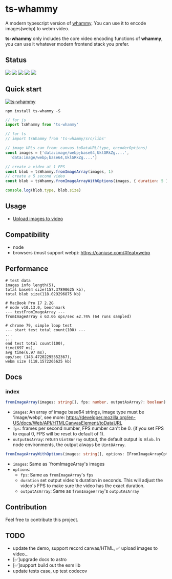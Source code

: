 # ts-whammy

A modern typescript version of [whammy](https://github.com/antimatter15/whammy). You can use it to encode images(webp) to webm video.

**ts-whammy** only includes the core video encoding functions of **whammy**, you can use it whatever modern frontend stack you prefer.

## Status
[![](https://img.shields.io/npm/v/ts-whammy)](https://www.npmjs.com/package/ts-whammy)
[![](https://img.shields.io/npm/dm/ts-whammy.svg)](https://npmcharts.com/compare/ts-whammy?minimal=true)
[![](https://github.com/akimyou/ts-whammy/actions/workflows/main.yml/badge.svg)](https://github.com/Akimyou/ts-whammy/actions)
[![](https://codecov.io/gh/Akimyou/ts-whammy/branch/master/graph/badge.svg)](https://codecov.io/gh/Akimyou/ts-whammy)
[![](https://img.shields.io/npm/l/ts-whammy)](https://www.npmjs.com/package/ts-whammy)

## Quick start

[![ts-whammy](https://nodei.co/npm/ts-whammy.png)](https://www.npmjs.com/package/ts-whammy)

```shell
npm install ts-whammy -S
```

```js
// for js
import tsWhammy from 'ts-whammy'

// for ts
// import tsWhammy from 'ts-whammy/src/libs'

// image URLs can from: canvas.toDataURL(type, encoderOptions)
const images = ['data:image/webp;base64,UklGRkZg....',
  'data:image/webp;base64,UklGRkZg....']

// create a video at 1 FPS
const blob = tsWhammy.fromImageArray(images, 1)
// create a 5 second video
const blob = tsWhammy.fromImageArrayWithOptions(images, { duration: 5 })

console.log(blob.type, blob.size)
```

## Usage

- [Upload images to video](https://akimyou.github.io/ts-whammy/demo1)

## Compatibility

- node
- browsers (must support webp): https://caniuse.com/#feat=webp

## Performance

```shell
# test data
images info length(5),
total base64 size(157.37890625 kb),
total blob size(118.029296875 kb)

# MacBook Pro I7 2.2G
# node v10.13.0, benchmark
--- testFromImageArray ---
fromImageArray x 63.06 ops/sec ±2.74% (64 runs sampled)

# chrome 79, simple loop test
--- start test total count(100) ---
...
...
end test total count(100),
time(697 ms),
avg time(6.97 ms),
ops/sec (143.47202295552367),
webm size (118.1572265625 kb)
```

## Docs

### index

```ts
fromImageArray(images: string[], fps: number, outputAsArray?: boolean): Blob | Uint8Array
```

- `images`: An array of image base64 strings, image type must be 'image/webp', see more: https://developer.mozilla.org/en-US/docs/Web/API/HTMLCanvasElement/toDataURL
- `fps`: frames per second number, FPS number can't be 0. (if you set FPS to equal 0, FPS will be reset to default of 1).
- `outputAsArray`: return `Uint8Array` output, the default output is` Blob`. In node environments, the output always be `Uint8Array`.

```ts
fromImageArrayWithOptions(images: string[], options: IFromImageArrayOptions = {}): Blob | Uint8Array
```

- `images`: Same as `fromImageArray's images
- `options`:
  - `fps`: Same as `fromImageArray`'s `fps`
  - `duration` set output video's duration in seconds. This will adjust the video's FPS to make sure the video has the exact duration.
  - `outputAsArray`: Same as `fromImageArray`'s `outputAsArray`

## Contribution

Feel free to contribute this project.

## TODO

- update the demo, support record canvas/HTML, ✅ upload images to video...
- [✅]upgrade docs to astro
- [✅]support build out the esm lib
- update tests case, up test codecov

